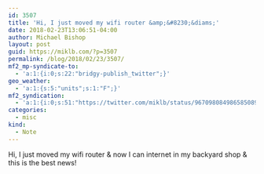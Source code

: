 ```yaml
---
id: 3507
title: 'Hi, I just moved my wifi router &amp;&#8230;&diams;'
date: 2018-02-23T13:06:51-04:00
author: Michael Bishop
layout: post
guid: https://miklb.com/?p=3507
permalink: /blog/2018/02/23/3507/
mf2_mp-syndicate-to:
  - 'a:1:{i:0;s:22:"bridgy-publish_twitter";}'
geo_weather:
  - 'a:1:{s:5:"units";s:1:"F";}'
mf2_syndication:
  - 'a:1:{i:0;s:51:"https://twitter.com/miklb/status/967098084986585089";}'
categories:
  - misc
kind:
  - Note
---
```

Hi, I just moved my wifi router & now I can internet in my backyard shop & this is the best news!